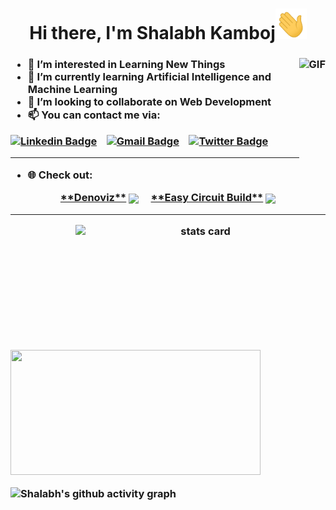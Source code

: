 <h1 align="Center">  Hi there, I'm Shalabh Kamboj<img src="https://raw.githubusercontent.com/ABSphreak/ABSphreak/master/gifs/Hi.gif" width="50"></h1>
<h3>
  
<img align="right" alt="GIF" height="160px" src="https://media.giphy.com/media/du3J3cXyzhj75IOgvA/giphy.gif">

- 👀 I’m interested in Learning New Things
- 🌱 I’m currently learning Artificial Intelligence and Machine Learning
- 💞️ I’m looking to collaborate on Web Development
- 📫 You can contact me via:&nbsp;&nbsp;
  
[![Linkedin Badge](https://img.shields.io/badge/-LinkedIn-blue?style=flat-square&logo=Linkedin&logoColor=white&link=https://www.linkedin.com/in/kambojshalabh35/)](https://www.linkedin.com/in/kambojshalabh35/) &nbsp;&nbsp;
[![Gmail Badge](https://img.shields.io/badge/-Gmail-c14438?style=flat-square&logo=Gmail&logoColor=white&link=mailto:shalabhkamboj5300@gmail.com)](mailto:shalabhkamboj5300@gmail.com) &nbsp;&nbsp;
[![Twitter Badge](https://img.shields.io/badge/-Shalabh-1ca0f1?style=flat-square&logo=twitter&logoColor=white&link=https://twitter.com/kambojshalabh35)](https://twitter.com/kambojshalabh35) 


<hr>

- 🌐 Check out: 

<p align= "center">
<a href="https://denoviz.web.app/">**Denoviz**</a> <img src="https://denoviz.web.app/assets/img/og.png" width="45" valign="middle">&nbsp;&nbsp;&nbsp;&nbsp;
<a href="https://easycircuitbuild.tech/">**Easy Circuit Build**</a> <img src="https://webtoolskit.online/assets/img/easy-circuit-build.webp" width="45" valign="middle">
</p>

<hr>
  <p>
    <a align= "center" href="https://github.com/kambojshalabh35">
  <img align="right" alt= "stats card" height="200px" width="400" src="https://github-readme-streak-stats.herokuapp.com/?user=kambojshalabh35">
<img height="200px" width="400" src="https://github-readme-stats.vercel.app/api?username=kambojshalabh35&count_private=true&show_icons=true" /></a>
  </p>

  ![Shalabh's github activity graph](https://activity-graph.herokuapp.com/graph?username=kambojshalabh35&theme=react-dark)


<!---
kambojshalabh35/kambojshalabh35 is a ✨ special ✨ repository because its `README.md` (this file) appears on your GitHub profile.
You can click the Preview link to take a look at your changes.
--->
